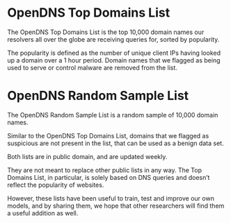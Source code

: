 OpenDNS Top Domains List
========================

The OpenDNS Top Domains List is the top 10,000 domain names our
resolvers all over the globe are receiving queries for, sorted by
popularity.

The popularity is defined as the number of unique client IPs having
looked up a domain over a 1 hour period. Domain names that we flagged
as being used to serve or control malware are removed from the list.

OpenDNS Random Sample List
==========================

The OpenDNS Random Sample List is a random sample of 10,000 domain
names.

Similar to the OpenDNS Top Domains List, domains that we flagged as
suspicious are not present in the list, that can be used as a benign
data set.

Both lists are in public domain, and are updated weekly.

They are not meant to replace other public lists in any way. The Top
Domains List, in particular, is solely based on DNS queries and
doesn’t reflect the popularity of websites.

However, these lists have been useful to train, test and improve our
own models, and by sharing them, we hope that other researchers will
find them a useful addition as well.
